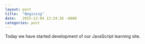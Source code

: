 ```yaml
---
layout: post
title:  "Begining"
date:   2015-12-04 13:24:36 -0800
categories: post
---
```


Today we have started development of our JavaScript learning site.

